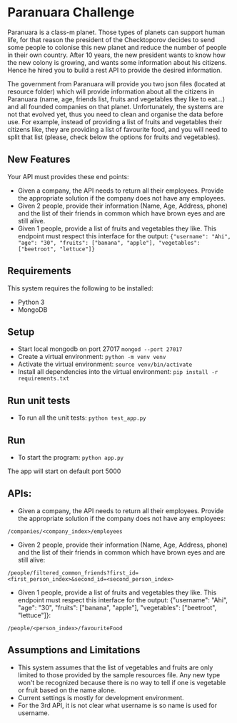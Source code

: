 # Paranuara Challenge
Paranuara is a class-m planet. Those types of planets can support human life, for that reason the president of the Checktoporov decides to send some people to colonise this new planet and
reduce the number of people in their own country. After 10 years, the new president wants to know how the new colony is growing, and wants some information about his citizens. Hence he hired you to build a rest API to provide the desired information.

The government from Paranuara will provide you two json files (located at resource folder) which will provide information about all the citizens in Paranuara (name, age, friends list, fruits and vegetables they like to eat...) and all founded companies on that planet.
Unfortunately, the systems are not that evolved yet, thus you need to clean and organise the data before use.
For example, instead of providing a list of fruits and vegetables their citizens like, they are providing a list of favourite food, and you will need to split that list (please, check below the options for fruits and vegetables).

## New Features
Your API must provides these end points:
- Given a company, the API needs to return all their employees. Provide the appropriate solution if the company does not have any employees.
- Given 2 people, provide their information (Name, Age, Address, phone) and the list of their friends in common which have brown eyes and are still alive.
- Given 1 people, provide a list of fruits and vegetables they like. This endpoint must respect this interface for the output: `{"username": "Ahi", "age": "30", "fruits": ["banana", "apple"], "vegetables": ["beetroot", "lettuce"]}`

## Requirements
This system requires the following to be installed:
- Python 3
- MongoDB

## Setup 
- Start local mongodb on port 27017 `mongod --port 27017`
- Create a virtual environment: `python -m venv venv`
- Activate the virtual environment: `source venv/bin/activate`
- Install all dependencies into the virtual environment: `pip install -r requirements.txt`

## Run unit tests
- To run all the unit tests: `python test_app.py`

## Run 
- To start the program: `python app.py`

The app will start on default port 5000

## APIs:
- Given a company, the API needs to return all their employees. Provide the appropriate solution if the company does not have any employees:

`/companies/<company_index>/employees`
- Given 2 people, provide their information (Name, Age, Address, phone) and the list of their friends in common which have brown eyes and are still alive:

`/people/filtered_common_friends?first_id=<first_person_index>&second_id=<second_person_index>`
- Given 1 people, provide a list of fruits and vegetables they like. This endpoint must respect this interface for the output: {"username": "Ahi", "age": "30", "fruits": ["banana", "apple"], "vegetables": ["beetroot", "lettuce"]}:

`/people/<person_index>/favouriteFood`

## Assumptions and Limitations
- This system assumes that the list of vegetables and fruits are only limited to those provided by the sample resources file. Any new type won't be recognized because there is no way to tell if one is vegetable or fruit based on the name alone.
- Current settings is mostly for development environment.
- For the 3rd API, it is not clear what username is so name is used for username.
